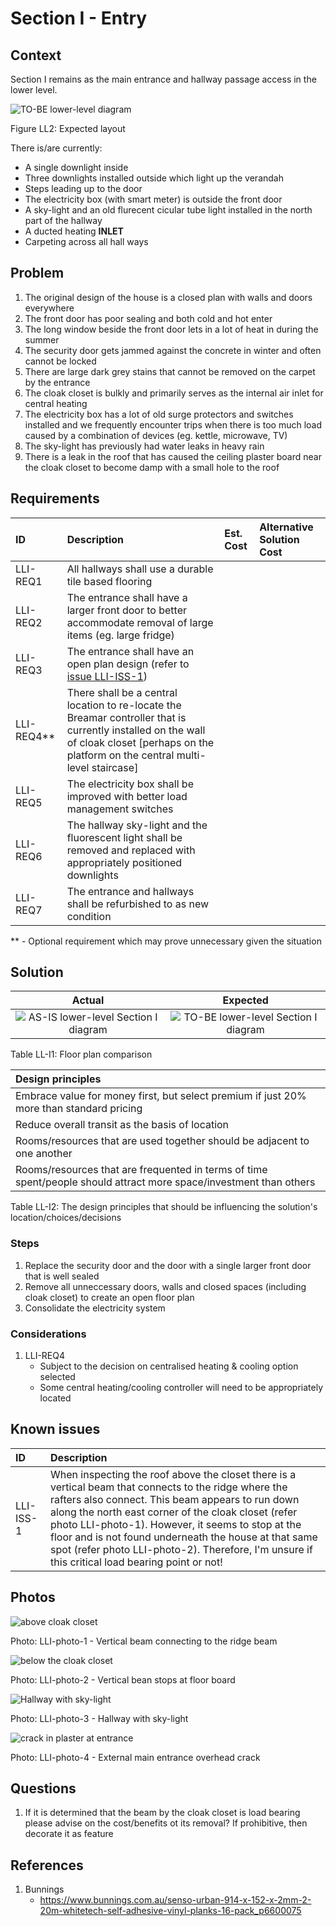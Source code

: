 # Section I - Entry

## Context

Section I remains as the main entrance and hallway passage access in the lower level.

![TO-BE lower-level diagram](Lower-Level-TO-BE-sections.svg)

Figure LL2: Expected layout

There is/are currently:
* A single downlight inside
* Three downlights installed outside which light up the verandah
* Steps leading up to the door
* The electricity box (with smart meter) is outside the front door
* A sky-light and an old flurecent cicular tube light installed in the north part of the hallway
* A ducted heating **INLET**
* Carpeting across all hall ways


## Problem

1. The original design of the house is a closed plan with walls and doors everywhere
2. The front door has poor sealing and both cold and hot enter
3. The long window beside the front door lets in a lot of heat in during the summer 
4. The security door gets jammed against the concrete in winter and often cannot be locked
5. There are large dark grey stains that cannot be removed on the carpet by the entrance
6. The cloak closet is bulkly and primarily serves as the internal air inlet for central heating
7. The electricity box has a lot of old surge protectors and switches installed and we frequently encounter trips when there is too much load caused by a combination of devices (eg. kettle, microwave, TV)
8. The sky-light has previously had water leaks in heavy rain
9. There is a leak in the roof that has caused the ceiling plaster board near the cloak closet to become damp with a small hole to the roof


## Requirements

|ID|Description|Est. Cost|Alternative Solution Cost|
|:---|:---|:---|:---|
|LLI-REQ1|All hallways shall use a durable tile based flooring|||
|LLI-REQ2|The entrance shall have a larger front door to better accommodate removal of large items (eg. large fridge)|||
|LLI-REQ3|The entrance shall have an open plan design (refer to [issue LLI-ISS-1](#Known-Issues))|||
|LLI-REQ4**|There shall be a central location to re-locate the Breamar controller that is currently installed on the wall of cloak closet [perhaps on the platform on the central multi-level staircase]|||
|LLI-REQ5|The electricity box shall be improved with better load management switches|||
|LLI-REQ6|The hallway sky-light and the fluorescent light shall be removed and replaced with appropriately positioned downlights|||
|LLI-REQ7|The entrance and hallways shall be refurbished to as new condition|||

** - Optional requirement which may prove unnecessary given the situation


## Solution

|Actual|Expected|
|:---:|:---:|
|![AS-IS lower-level Section I diagram](Lower-Level-AS-IS-section-I.svg)|![TO-BE lower-level Section I diagram](Lower-Level-TO-BE-section-I.svg)|

Table LL-I1: Floor plan comparison

|Design principles|
|:---|
|Embrace value for money first, but select premium if just 20% more than standard pricing|
|Reduce overall transit as the basis of location|
|Rooms/resources that are used together should be adjacent to one another|
|Rooms/resources that are frequented in terms of time spent/people should attract more space/investment than others|

Table LL-I2: The design principles that should be influencing the solution's location/choices/decisions

### Steps

1. Replace the security door and the door with a single larger front door that is well sealed
2. Remove all unneccessary doors, walls and closed spaces (including cloak closet) to create an open floor plan
3. Consolidate the electricity system

### Considerations

1. LLI-REQ4
    - Subject to the decision on centralised heating & cooling option selected
    - Some central heating/cooling controller will need to be appropriately located


## Known issues

|ID|Description|
|:---|:---|
|LLI-ISS-1|When inspecting the roof above the closet there is a vertical beam that connects to the ridge where the rafters also connect. This beam appears to run down along the north east corner of the cloak closet (refer photo LLI-photo-1). However, it seems to stop at the floor and is not found underneath the house at that same spot (refer photo LLI-photo-2). Therefore, I'm unsure if this critical load bearing point or not!|


## Photos

![above cloak closet](./photos/IMG_20201010_134053722.jpg)

Photo: LLI-photo-1 - Vertical beam connecting to the ridge beam 

![below the cloak closet](./photos/IMG_20201010_135005432.jpg)

Photo: LLI-photo-2 - Vertical bean stops at floor board

![Hallway with sky-light](./photos/IMG_20201016_140005089.jpg)

Photo: LLI-photo-3 - Hallway with sky-light


![crack in plaster at entrance](./photos/IMG_20201015_094843057.jpg)

Photo: LLI-photo-4 - External main entrance overhead crack


## Questions

1. If it is determined that the beam by the cloak closet is load bearing please advise on the cost/benefits ot its removal? If prohibitive, then decorate it as feature


## References
1. Bunnings
    - https://www.bunnings.com.au/senso-urban-914-x-152-x-2mm-2-20m-whitetech-self-adhesive-vinyl-planks-16-pack_p6600075 